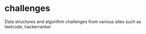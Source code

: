 # challenges
Data structures and algorithm challenges from various sites such as leetcode, hackerranker
